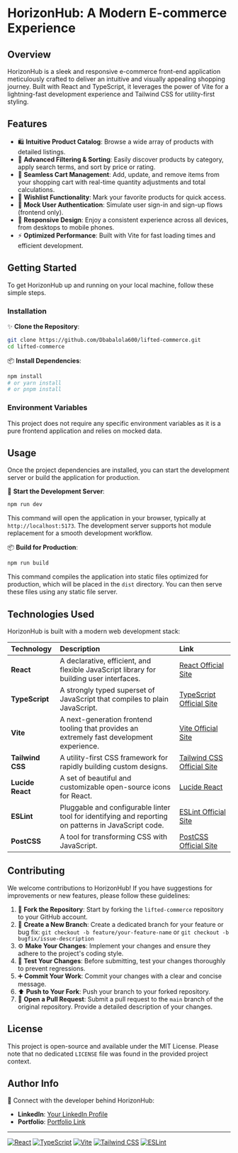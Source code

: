 # HorizonHub: A Modern E-commerce Experience

## Overview
HorizonHub is a sleek and responsive e-commerce front-end application meticulously crafted to deliver an intuitive and visually appealing shopping journey. Built with React and TypeScript, it leverages the power of Vite for a lightning-fast development experience and Tailwind CSS for utility-first styling.

## Features
*   🛍️ **Intuitive Product Catalog**: Browse a wide array of products with detailed listings.
*   🔎 **Advanced Filtering & Sorting**: Easily discover products by category, apply search terms, and sort by price or rating.
*   🛒 **Seamless Cart Management**: Add, update, and remove items from your shopping cart with real-time quantity adjustments and total calculations.
*   💖 **Wishlist Functionality**: Mark your favorite products for quick access.
*   👤 **Mock User Authentication**: Simulate user sign-in and sign-up flows (frontend only).
*   📱 **Responsive Design**: Enjoy a consistent experience across all devices, from desktops to mobile phones.
*   ⚡ **Optimized Performance**: Built with Vite for fast loading times and efficient development.

## Getting Started

To get HorizonHub up and running on your local machine, follow these simple steps.

### Installation

✨ **Clone the Repository**:
```bash
git clone https://github.com/Dbabalola600/lifted-commerce.git
cd lifted-commerce
```

📦 **Install Dependencies**:
```bash
npm install
# or yarn install
# or pnpm install
```

### Environment Variables
This project does not require any specific environment variables as it is a pure frontend application and relies on mocked data.

## Usage

Once the project dependencies are installed, you can start the development server or build the application for production.

🚀 **Start the Development Server**:
```bash
npm run dev
```
This command will open the application in your browser, typically at `http://localhost:5173`. The development server supports hot module replacement for a smooth development workflow.

📦 **Build for Production**:
```bash
npm run build
```
This command compiles the application into static files optimized for production, which will be placed in the `dist` directory. You can then serve these files using any static file server.

## Technologies Used

HorizonHub is built with a modern web development stack:

| Technology         | Description                                     | Link                                       |
| :----------------- | :---------------------------------------------- | :----------------------------------------- |
| **React**          | A declarative, efficient, and flexible JavaScript library for building user interfaces. | [React Official Site](https://react.dev/)  |
| **TypeScript**     | A strongly typed superset of JavaScript that compiles to plain JavaScript. | [TypeScript Official Site](https://www.typescriptlang.org/) |
| **Vite**           | A next-generation frontend tooling that provides an extremely fast development experience. | [Vite Official Site](https://vitejs.dev/)   |
| **Tailwind CSS**   | A utility-first CSS framework for rapidly building custom designs. | [Tailwind CSS Official Site](https://tailwindcss.com/) |
| **Lucide React**   | A set of beautiful and customizable open-source icons for React. | [Lucide React](https://lucide.dev/icons/) |
| **ESLint**         | Pluggable and configurable linter tool for identifying and reporting on patterns in JavaScript code. | [ESLint Official Site](https://eslint.org/) |
| **PostCSS**        | A tool for transforming CSS with JavaScript.   | [PostCSS Official Site](https://postcss.org/) |

## Contributing

We welcome contributions to HorizonHub! If you have suggestions for improvements or new features, please follow these guidelines:

1.  🍴 **Fork the Repository**: Start by forking the `lifted-commerce` repository to your GitHub account.
2.  🌿 **Create a New Branch**: Create a dedicated branch for your feature or bug fix:
    `git checkout -b feature/your-feature-name`
    or `git checkout -b bugfix/issue-description`
3.  ⚙️ **Make Your Changes**: Implement your changes and ensure they adhere to the project's coding style.
4.  🧪 **Test Your Changes**: Before submitting, test your changes thoroughly to prevent regressions.
5.  ➕ **Commit Your Work**: Commit your changes with a clear and concise message.
6.  ⬆️ **Push to Your Fork**: Push your branch to your forked repository.
7.  🤝 **Open a Pull Request**: Submit a pull request to the `main` branch of the original repository. Provide a detailed description of your changes.

## License

This project is open-source and available under the MIT License. Please note that no dedicated `LICENSE` file was found in the provided project context.

## Author Info

👋 Connect with the developer behind HorizonHub:

*   **LinkedIn**: [Your LinkedIn Profile](https://www.linkedin.com/in/damisi-babalola-4018201b7/)
*   **Portfolio**: [Portfolio Link](https://damisi-b-portfolio.vercel.app/)

---

[![React](https://img.shields.io/badge/React-61DAFB?style=for-the-badge&logo=react&logoColor=white)](https://react.dev/)
[![TypeScript](https://img.shields.io/badge/TypeScript-3178C6?style=for-the-badge&logo=typescript&logoColor=white)](https://www.typescriptlang.org/)
[![Vite](https://img.shields.io/badge/Vite-646CFF?style=for-the-badge&logo=vite&logoColor=white)](https://vitejs.dev/)
[![Tailwind CSS](https://img.shields.io/badge/Tailwind_CSS-06B6D4?style=for-the-badge&logo=tailwindcss&logoColor=white)](https://tailwindcss.com/)
[![ESLint](https://img.shields.io/badge/ESLint-4B32C3?style=for-the-badge&logo=eslint&logoColor=white)](https://eslint.org/)
